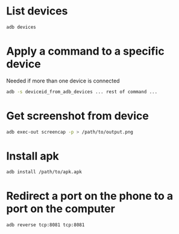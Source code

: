 # List devices
```bash
adb devices
```

# Apply a command to a specific device
Needed if more than one device is connected

```bash
adb -s deviceid_from_adb_devices ... rest of command ...
```

# Get screenshot from device
```bash
adb exec-out screencap -p > /path/to/output.png
```

# Install apk 
```bash
adb install /path/to/apk.apk
```

# Redirect a port on the phone to a port on the computer
```bash
adb reverse tcp:8081 tcp:8081
```


